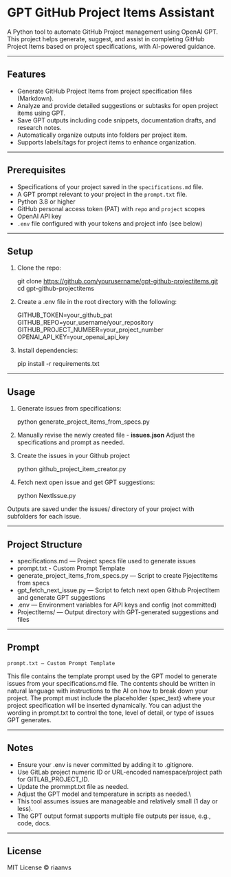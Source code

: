 # GPT GitHub Project Items Assistant

A Python tool to automate GitHub Project management using OpenAI GPT.  
This project helps generate, suggest, and assist in completing GitHub Project Items based on project specifications, with AI-powered guidance.

---

## Features

- Generate GitHub Project Items from project specification files (Markdown).  
- Analyze and provide detailed suggestions or subtasks for open project items using GPT.  
- Save GPT outputs including code snippets, documentation drafts, and research notes.  
- Automatically organize outputs into folders per project item.  
- Supports labels/tags for project items to enhance organization.

---

## Prerequisites

- Specifications of your project saved in the `specifications.md` file.  
- A GPT prompt relevant to your project in the `prompt.txt` file.  
- Python 3.8 or higher  
- GitHub personal access token (PAT) with `repo` and `project` scopes  
- OpenAI API key  
- `.env` file configured with your tokens and project info (see below)

---

## Setup

1. Clone the repo:

   git clone https://github.com/yourusername/gpt-github-projectitems.git
   cd gpt-github-projectitems
   
2. Create a .env file in the root directory with the following:

   GITHUB_TOKEN=your_github_pat
   GITHUB_REPO=your_username/your_repository
   GITHUB_PROJECT_NUMBER=your_project_number
   OPENAI_API_KEY=your_openai_api_key

3. Install dependencies:

   pip install -r requirements.txt

---

## Usage

1. Generate issues from specifications:

    python generate_project_items_from_specs.py
 
2. Manually revise the newly created file - **issues.json** Adjust the specifications and prompt as needed.
 
3. Create the issues in your Github project

   python github_project_item_creator.py

4. Fetch next open issue and get GPT suggestions:

    python NextIssue.py
   
Outputs are saved under the issues/ directory of your project with subfolders for each issue.

---

## Project Structure
- specifications.md — Project specs file used to generate issues
- prompt.txt - Custom Prompt Template
- generate_project_items_from_specs.py — Script to create PjojectItems from specs
- gpt_fetch_next_issue.py — Script to fetch next open Github ProjectItem and generate GPT suggestions
- .env — Environment variables for API keys and config (not committed)
- ProjectItems/ — Output directory with GPT-generated suggestions and files

---

## Prompt
    prompt.txt — Custom Prompt Template

This file contains the template prompt used by the GPT model to generate issues from your specifications.md file.
The contents should be written in natural language with instructions to the AI on how to break down your project.
The prompt must include the placeholder {spec_text} where your project specification will be inserted dynamically.
You can adjust the wording in prompt.txt to control the tone, level of detail, or type of issues GPT generates.

---

## Notes
- Ensure your .env is never committed by adding it to .gitignore.
- Use GitLab project numeric ID or URL-encoded namespace/project path for GITLAB_PROJECT_ID.
- Update the prommpt.txt file as needed.
- Adjust the GPT model and temperature in scripts as needed.\
- This tool assumes issues are manageable and relatively small (1 day or less).
- The GPT output format supports multiple file outputs per issue, e.g., code, docs.

--- 
## License
MIT License © riaanvs
